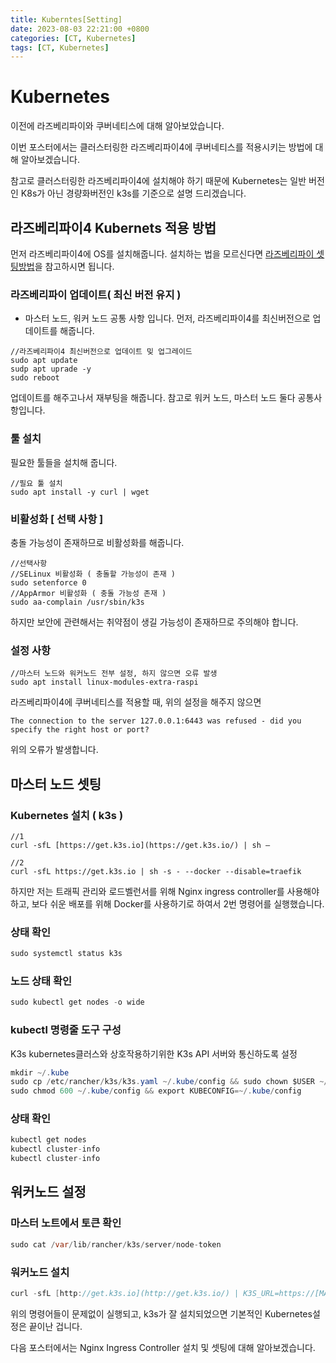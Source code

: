 ```yaml
---
title: Kuberntes[Setting]
date: 2023-08-03 22:21:00 +0800
categories: [CT, Kubernetes]
tags: [CT, Kubernetes]
---
```

# Kubernetes
이전에 라즈베리파이와 쿠버네티스에 대해 알아보았습니다.  

이번 포스터에서는 클러스터링한 라즈베리파이4에 쿠버네티스를 적용시키는 방법에 대해 알아보겠습니다.

참고로 클러스터링한 라즈베리파이4에 설치해야 하기 때문에 Kubernetes는 일반 버전인 K8s가 아닌 경량화버전인 k3s를 기준으로 설명 드리겠습니다.

## 라즈베리파이4 Kubernets 적용 방법
먼저 라즈베리파이4에 OS를 설치해줍니다.
설치하는 법을 모르신다면 
[라즈베리파이 셋팅방법](/_posts/2023-07-20-raspberry-pi-one.md)을 참고하시면 됩니다.

### 라즈베리파이 업데이트( 최신 버전 유지 )
 - 마스터 노드, 워커 노드 공통 사항 입니다.
 먼저, 라즈베리파이4를 최신버전으로 업데이트를 해줍니다.
 ```linux
 //라즈베리파이4 최신버전으로 업데이트 밎 업그레이드
 sudo apt update
 sudp apt uprade -y
 sudo reboot
 ```
 업데이트를 해주고나서 재부팅을 해줍니다. 
 참고로 워커 노드, 마스터 노드 둘다 공통사항입니다.

### 툴 설치
필요한 툴들을 설치해 줍니다.
```
//필요 툴 설치
sudo apt install -y curl | wget
```

### 비활성화 [ 선택 사항 ]
충돌 가능성이 존재하므로 비활성화를 해줍니다.
```
//선택사항
//SELinux 비활성화 ( 충돌할 가능성이 존재 )
sudo setenforce 0
//AppArmor 비활성화 ( 충돌 가능성 존재 )
sudo aa-complain /usr/sbin/k3s
```
하지만 보안에 관련해서는 취약점이 생길 가능성이 존재하므로 주의해야 합니다.

### 설정 사항
```
//마스터 노드와 워커노드 전부 설정, 하지 않으면 오류 발생
sudo apt install linux-modules-extra-raspi
```
라즈베리파이4에 쿠버네티스를 적용할 때, 위의 설정을 해주지 않으면
```
The connection to the server 127.0.0.1:6443 was refused - did you specify the right host or port?
```
위의 오류가 발생합니다. 

## 마스터 노드 셋팅
### Kubernetes 설치 ( k3s )
```
//1
curl -sfL [https://get.k3s.io](https://get.k3s.io/) | sh –
```
```
//2
curl -sfL https://get.k3s.io | sh -s - --docker --disable=traefik
```
하지만 저는 트래픽 관리와 로드벨런서를 위해 Nginx ingress controller를 사용해야 하고, 보다 쉬운 배포를 위해 Docker를 사용하기로 하여서 2번 명령어를 실행했습니다.

### 상태 확인
```java
sudo systemctl status k3s
```
### 노드 상태 확인

```java
sudo kubectl get nodes -o wide
```
### kubectl 명령줄 도구 구성 
K3s kubernetes클러스와 상호작용하기위한 K3s API 서버와 통신하도록 설정
```java
mkdir ~/.kube
sudo cp /etc/rancher/k3s/k3s.yaml ~/.kube/config && sudo chown $USER ~/.kube/config
sudo chmod 600 ~/.kube/config && export KUBECONFIG=~/.kube/config
```
### 상태 확인 
```java
kubectl get nodes
kubectl cluster-info
kubectl cluster-info
```

## 워커노드 설정
### 마스터 노트에서 토큰 확인
```java
sudo cat /var/lib/rancher/k3s/server/node-token
```
### 워커노드 설치
```java
curl -sfL [http://get.k3s.io](http://get.k3s.io/) | K3S_URL=https://[MASTERNODE IP] K3S_TOKEN=[MASTER TOKEN] sh -
```

위의 명령어들이 문제없이 실행되고, k3s가 잘 설치되었으면 기본적인 Kubernetes설정은 끝이난 겁니다.

다음 포스터에서는 Nginx Ingress Controller 설치 및 셋팅에 대해 알아보겠습니다.